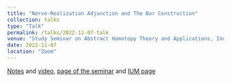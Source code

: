 ```yaml
---
title: "Nerve-Realization Adjunction and The Bar Construction"
collection: talks
type: "Talk"
permalink: /talks/2022-11-07-talk
venue: "Study Seminar on Abstract Homotopy Theory and Applications, Independent University of Moscow"
date: 2022-11-07
location: "Zoom"
---
```


[Notes](https://drive.google.com/file/d/183TxU2vrP94UMjDy9bLxE3kmL7Bz2znT/view) and [video](https://youtu.be/5A36vq1NfDc), [page of the seminar](https://sites.google.com/view/homotopy-basics-seminar) and [IUM page](https://ium.mccme.ru/f22/f22-kaledin.html)

